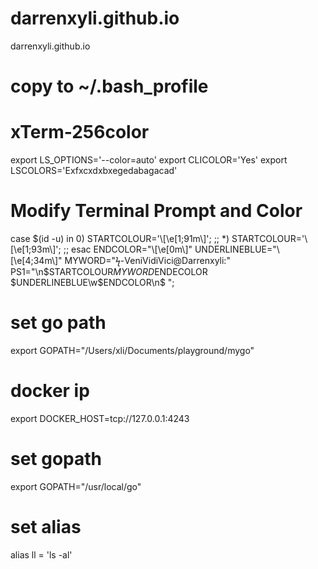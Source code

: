 darrenxyli.github.io
====================

darrenxyli.github.io


# copy to ~/.bash_profile
#
# xTerm-256color
export LS_OPTIONS='--color=auto'
export CLICOLOR='Yes'
export LSCOLORS='Exfxcxdxbxegedabagacad'

# Modify Terminal Prompt and Color
case $(id -u) in
    0)
    STARTCOLOUR='\[\e[1;91m\]';
        ;;
    *)
    STARTCOLOUR='\[\e[1;93m\]';
    ;;
esac
ENDCOLOR="\[\e[0m\]"
UNDERLINEBLUE="\[\e[4;34m\]"
MYWORD="ϟ-VeniVidiVici@Darrenxyli:"
PS1="\n$STARTCOLOUR$MYWORD$ENDECOLOR $UNDERLINEBLUE\w$ENDCOLOR\n\$ ";


# set go path
export GOPATH="/Users/xli/Documents/playground/mygo"

# docker ip
export DOCKER_HOST=tcp://127.0.0.1:4243

# set gopath
export GOPATH="/usr/local/go"

# set alias
alias ll = 'ls -al'
